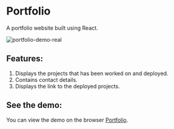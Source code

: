 # Portfolio

A portfolio website built using React.

![portfolio-demo-real](https://user-images.githubusercontent.com/54344301/188274579-7020c1b2-ac63-42e9-a46b-709f96332cb7.gif)

## Features:
1. Displays the projects that has been worked on and deployed.
2. Contains contact details.
3. Displays the link to the deployed projects.

## See the demo:

You can view the demo on the browser [Portfolio](https://ezinne-portfolio.netlify.app/).

